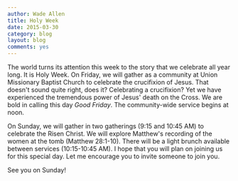 ```yaml
---
author: Wade Allen
title: Holy Week
date: 2015-03-30
category: blog
layout: blog
comments: yes
---
```

 
The world turns its attention this week to the story that we celebrate all year long. It is Holy Week. On Friday, we will gather as a community at Union Missionary Baptist Church to celebrate the crucifixion of Jesus. That doesn't sound quite right, does it? Celebrating a crucifixion? Yet we have experienced the tremendous power of Jesus' death on the Cross. We are bold in calling this day *Good Friday*. The community-wide service begins at noon.

On Sunday, we will gather in two gatherings (9:15 and 10:45 AM) to celebrate the Risen Christ. We will explore Matthew's recording of the women at the tomb (Matthew 28:1-10). There will be a light brunch available between services (10:15-10:45 AM). I hope that you will plan on joining us for this special day. Let me encourage you to invite someone to join you.

See you on Sunday!

